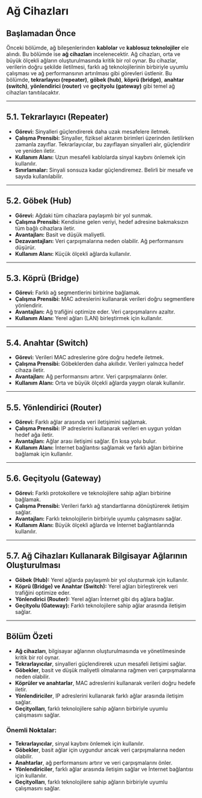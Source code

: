 
# Ağ Cihazları

## Başlamadan Önce
Önceki bölümde, ağ bileşenlerinden **kablolar** ve **kablosuz teknolojiler** ele alındı. Bu bölümde ise **ağ cihazları** incelenecektir. Ağ cihazları, orta ve büyük ölçekli ağların oluşturulmasında kritik bir rol oynar. Bu cihazlar, verilerin doğru şekilde iletilmesi, farklı ağ teknolojilerinin birbiriyle uyumlu çalışması ve ağ performansının artırılması gibi görevleri üstlenir. Bu bölümde, **tekrarlayıcı (repeater)**, **göbek (hub)**, **köprü (bridge)**, **anahtar (switch)**, **yönlendirici (router)** ve **geçityolu (gateway)** gibi temel ağ cihazları tanıtılacaktır.

---

## 5.1. Tekrarlayıcı (Repeater)
- **Görevi:** Sinyalleri güçlendirerek daha uzak mesafelere iletmek.
- **Çalışma Prensibi:** Sinyaller, fiziksel aktarım birimleri üzerinden iletilirken zamanla zayıflar. Tekrarlayıcılar, bu zayıflayan sinyalleri alır, güçlendirir ve yeniden iletir.
- **Kullanım Alanı:** Uzun mesafeli kablolarda sinyal kaybını önlemek için kullanılır.
- **Sınırlamalar:** Sinyali sonsuza kadar güçlendiremez. Belirli bir mesafe ve sayıda kullanılabilir.

---

## 5.2. Göbek (Hub)
- **Görevi:** Ağdaki tüm cihazlara paylaşımlı bir yol sunmak.
- **Çalışma Prensibi:** Kendisine gelen veriyi, hedef adresine bakmaksızın tüm bağlı cihazlara iletir.
- **Avantajları:** Basit ve düşük maliyetli.
- **Dezavantajları:** Veri çarpışmalarına neden olabilir. Ağ performansını düşürür.
- **Kullanım Alanı:** Küçük ölçekli ağlarda kullanılır.

---

## 5.3. Köprü (Bridge)
- **Görevi:** Farklı ağ segmentlerini birbirine bağlamak.
- **Çalışma Prensibi:** MAC adreslerini kullanarak verileri doğru segmentlere yönlendirir.
- **Avantajları:** Ağ trafiğini optimize eder. Veri çarpışmalarını azaltır.
- **Kullanım Alanı:** Yerel ağları (LAN) birleştirmek için kullanılır.

---

## 5.4. Anahtar (Switch)
- **Görevi:** Verileri MAC adreslerine göre doğru hedefe iletmek.
- **Çalışma Prensibi:** Göbeklerden daha akıllıdır. Verileri yalnızca hedef cihaza iletir.
- **Avantajları:** Ağ performansını artırır. Veri çarpışmalarını önler.
- **Kullanım Alanı:** Orta ve büyük ölçekli ağlarda yaygın olarak kullanılır.

---

## 5.5. Yönlendirici (Router)
- **Görevi:** Farklı ağlar arasında veri iletişimini sağlamak.
- **Çalışma Prensibi:** IP adreslerini kullanarak verileri en uygun yoldan hedef ağa iletir.
- **Avantajları:** Ağlar arası iletişimi sağlar. En kısa yolu bulur.
- **Kullanım Alanı:** İnternet bağlantısı sağlamak ve farklı ağları birbirine bağlamak için kullanılır.

---

## 5.6. Geçityolu (Gateway)
- **Görevi:** Farklı protokollere ve teknolojilere sahip ağları birbirine bağlamak.
- **Çalışma Prensibi:** Verileri farklı ağ standartlarına dönüştürerek iletişim sağlar.
- **Avantajları:** Farklı teknolojilerin birbiriyle uyumlu çalışmasını sağlar.
- **Kullanım Alanı:** Büyük ölçekli ağlarda ve İnternet bağlantılarında kullanılır.

---

## 5.7. Ağ Cihazları Kullanarak Bilgisayar Ağlarının Oluşturulması
- **Göbek (Hub):** Yerel ağlarda paylaşımlı bir yol oluşturmak için kullanılır.
- **Köprü (Bridge) ve Anahtar (Switch):** Yerel ağları birleştirerek veri trafiğini optimize eder.
- **Yönlendirici (Router):** Yerel ağları İnternet gibi dış ağlara bağlar.
- **Geçityolu (Gateway):** Farklı teknolojilere sahip ağlar arasında iletişim sağlar.

---

## Bölüm Özeti
- **Ağ cihazları**, bilgisayar ağlarının oluşturulmasında ve yönetilmesinde kritik bir rol oynar.
- **Tekrarlayıcılar**, sinyalleri güçlendirerek uzun mesafeli iletişimi sağlar.
- **Göbekler**, basit ve düşük maliyetli olmalarına rağmen veri çarpışmalarına neden olabilir.
- **Köprüler ve anahtarlar**, MAC adreslerini kullanarak verileri doğru hedefe iletir.
- **Yönlendiriciler**, IP adreslerini kullanarak farklı ağlar arasında iletişim sağlar.
- **Geçityolları**, farklı teknolojilere sahip ağların birbiriyle uyumlu çalışmasını sağlar.

### Önemli Noktalar:
- **Tekrarlayıcılar**, sinyal kaybını önlemek için kullanılır.
- **Göbekler**, basit ağlar için uygundur ancak veri çarpışmalarına neden olabilir.
- **Anahtarlar**, ağ performansını artırır ve veri çarpışmalarını önler.
- **Yönlendiriciler**, farklı ağlar arasında iletişim sağlar ve İnternet bağlantısı için kullanılır.
- **Geçityolları**, farklı teknolojilere sahip ağların birbiriyle uyumlu çalışmasını sağlar.